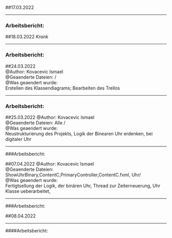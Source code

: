 ##17.03.2022
___
### Arbeitsbericht:

##18.03.2022
<i>Krank</i>
___
### Arbeitsbericht:

##24.03.2022<br />
@Author: Kovacevic Ismael <br />
@Geaenderte Dateien: / <br />
@Was geaendert wurde:<br /> <t />
                     Erstellen des Klassendiagrams; Bearbeiten des Trellos
___
### Arbeitsbericht:

##25.03.2022
@Author: Kovacevic Ismael <br />
@Geaenderte Dateien: Alle / <br />
@Was geaendert wurde:<br /> <t />
                     Neustrukturierung des Projekts, Logik der Binearen Uhr erdenken, bei digitaler Uhr 
___
###Arbeitsbericht:

##07.04.2022
@Author: Kovacevic Ismael <br />
@Geaenderte Dateien: ShowUhrBinary,ContentC,PrimaryController,ContentC.fxml, Uhr/ <br />
@Was geaendert wurde:<br /> <t />
                     Fertigtsellung der Logik, der binären Uhr, Thread zur Zeiterneuerung, Uhr Klasse ueberarbeitet,
___
###Arbeitsbericht:

##08.04.2022
___
####Arbeitsbericht:
